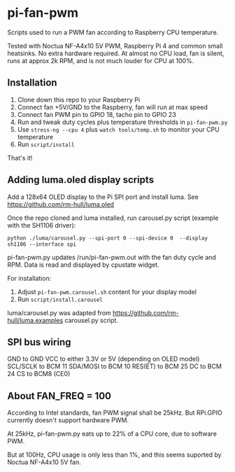 # pi-fan-pwm

Scripts used to run a PWM fan according to Raspberry CPU temperature.

Tested with Noctua NF-A4x10 5V PWM,  Raspberry Pi 4 and common small heatsinks. No extra hardware required. At almost no CPU load, fan is silent, runs at approx 2k RPM, and is not much louder for CPU at 100%.

## Installation

1. Clone down this repo to your Raspberry Pi
2. Connect fan +5V/GND to the Raspberry, fan will run at max speed
3. Connect fan PWM pin to GPIO 18, tacho pin to GPIO 23
4. Run and tweak duty cycles plus temperature thresholds in `pi-fan-pwm.py`
4. Use `stress-ng --cpu 4` plus `watch tools/temp.sh` to monitor your CPU temperature
5. Run `script/install`

That's it!

## Adding luma.oled display scripts

Add a 128x64 OLED display to the Pi SPI port and install luma. See https://github.com/rm-hull/luma.oled

Once the repo cloned and luma installed, run carousel.py script (example with the SH1106 driver):

`python ./luma/carousel.py --spi-port 0 --spi-device 0  --display sh1106 --interface spi`

pi-fan-pwm.py updates /run/pi-fan-pwm.out with the fan duty cycle and RPM. Data is read and displayed by cpustate widget.

For installation:
1. Adjust `pi-fan-pwm.carousel.sh` content for your display model
2. Run `script/install.carousel`

luma/carousel.py was adapted from https://github.com/rm-hull/luma.examples carousel.py script.

## SPI bus wiring

GND to GND
VCC to either 3.3V or 5V (depending on OLED model)
SCL/SCLK to BCM 11
SDA/MOSI to BCM 10
RES(ET) to BCM 25
DC to BCM 24
CS to BCM8 (CE0)

## About FAN_FREQ = 100

According to Intel standards, fan PWM signal shall be 25kHz. But RPi.GPIO currently doesn't support hardware PWM.

At 25kHz, pi-fan-pwm.py eats up to 22% of a CPU core, due to software PWM.

But at 100Hz, CPU usage is only less than 1%, and this seems suported by Noctua NF-A4x10 5V fan.
